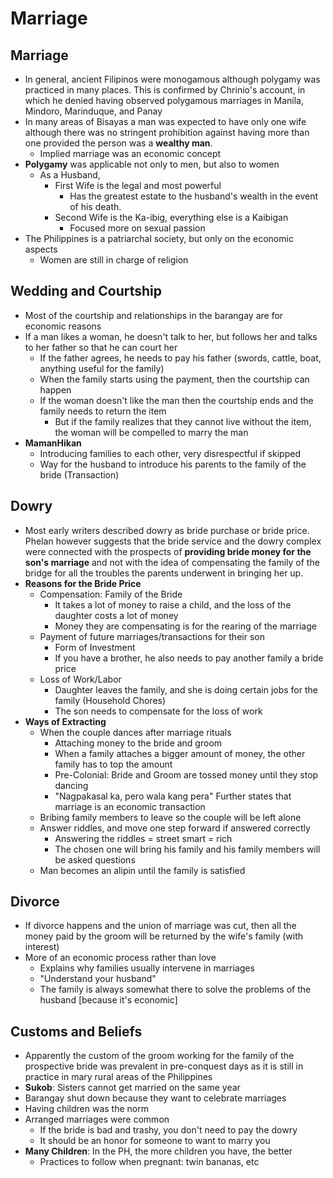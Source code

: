 # Marriage

## Marriage
* In general, ancient Filipinos were monogamous although polygamy was practiced in many places. This is confirmed by Chrinio's account, in which he denied having observed polygamous marriages in Manila, Mindoro, Marinduque, and Panay
* In many areas of Bisayas a man was expected to have only one wife although there was no stringent prohibition against having more than one provided the person was a **wealthy man**.
  * Implied marriage was an economic concept
* **Polygamy** was applicable not only to men, but also to women
  * As a Husband,
    * First Wife is the legal and most powerful
      * Has the greatest estate to the husband's wealth in the event of his death.
    * Second Wife is the Ka-ibig, everything else is a Kaibigan
      * Focused more on sexual passion
* The Philippines is a patriarchal society, but only on the economic aspects
  * Women are still in charge of religion

## Wedding and Courtship
* Most of the courtship and relationships in the barangay are for economic reasons
* If a man likes a woman, he doesn't talk to her, but follows her and talks to her father so that he can court her
  * If the father agrees, he needs to pay his father (swords, cattle, boat, anything useful for the family)
  * When the family starts using the payment, then the courtship can happen
  * If the woman doesn't like the man then the courtship ends and the family needs to return the item
    * But if the family realizes that they cannot live without the item, the woman will be compelled to marry the man
* **MamanHikan**
  * Introducing families to each other, very disrespectful if skipped
  * Way for the husband to introduce his parents to the family of the bride (Transaction)

## Dowry
* Most early writers described dowry as bride purchase or bride price. Phelan however suggests that the bride service and the dowry complex were connected with the prospects of **providing bride money for the son's marriage** and not with the idea of compensating the family of the bridge for all the troubles the parents underwent in bringing her up.
* **Reasons for the Bride Price**
  * Compensation: Family of the Bride
    * It takes a lot of money to raise a child, and the loss of the daughter costs a lot of money
    * Money they are compensating is for the rearing of the marriage
  * Payment of future marriages/transactions for their son
    * Form of Investment
    * If you have a brother, he also needs to pay another family a bride price
  * Loss of Work/Labor
    * Daughter leaves the family, and she is doing certain jobs for the family (Household Chores)
    * The son needs to compensate for the loss of work
* **Ways of Extracting**
  * When the couple dances after marriage rituals
    * Attaching money to the bride and groom
    * When a family attaches a bigger amount of money, the other family has to top the amount
    * Pre-Colonial: Bride and Groom are tossed money until they stop dancing
    * "Nagpakasal ka, pero wala kang pera" Further states that marriage is an economic transaction
  * Bribing family members to leave so the couple will be left alone
  * Answer riddles, and move one step forward if answered correctly
    * Answering the riddles = street smart = rich
    * The chosen one will bring his family and his family members will be asked questions
  * Man becomes an alipin until the family is satisfied
    
## Divorce
* If divorce happens and the union of marriage was cut, then all the money paid by the groom will be returned by the wife's family (with interest)
* More of an economic process rather than love
  * Explains why families usually intervene in marriages
  * "Understand your husband"
  * The family is always somewhat there to solve the problems of the husband [because it's economic]

## Customs and Beliefs
* Apparently the custom of the groom working for the family of the prospective bride was prevalent in pre-conquest days as it is still in practice in mary rural areas of the Philippines
* **Sukob**: Sisters cannot get married on the same year
* Barangay shut down because they want to celebrate marriages
* Having children was the norm
* Arranged marriages were common
  * If the bride is bad and trashy, you don't need to pay the dowry
  * It should be an honor for someone to want to marry you
* **Many Children**: In the PH, the more children you have, the better
  * Practices to follow when pregnant: twin bananas, etc
